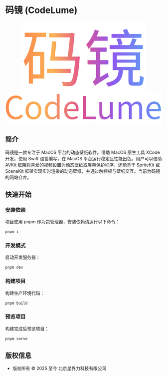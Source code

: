 # 码镜 (CodeLume)

<p align="center">
  <img src="./public/CodeLumeChinese.svg" alt="码镜">
  <img src="./public/CodeLume.svg" alt="CodeLume">
</p>

## 简介
码镜是一款专注于 MacOS 平台的动态壁纸软件。借助 MacOS 原生工具 XCode 开发，使用 Swift 语言编写，在 MacOS 平台运行稳定且性能出色。用户可以借助 AVKit 框架将喜爱的视频设置为动态壁纸或屏幕保护程序，还能基于 SpriteKit 或 SceneKit 框架实现实时渲染的动态壁纸，并通过触控板与壁纸交互。当前为码镜的网站仓库。

## 快速开始
### 安装依赖
项目使用 pnpm 作为包管理器，安装依赖请运行以下命令：
```bash
pnpm i
```

### 开发模式
启动开发服务器：
```bash
pnpm dev
```

### 构建项目
构建生产环境代码：
```bash
pnpm build
```

### 预览项目
构建完成后预览项目：
```bash
pnpm serve
```

## 版权信息
- 版权所有 © 2025 至今 北京星界力科技有限公司
